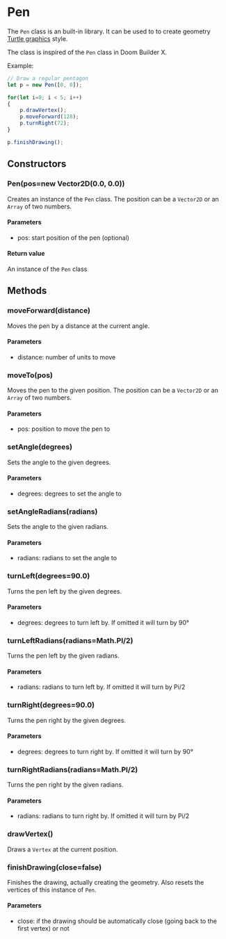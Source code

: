 # Pen

The `Pen` class is an built-in library. It can be used to to create geometry [Turtle graphics](https://en.wikipedia.org/wiki/Turtle_graphics) style.

The class is inspired of the `Pen` class in Doom Builder X.

Example:

```js
// Draw a regular pentagon
let p = new Pen([0, 0]);

for(let i=0; i < 5; i++)
{
	p.drawVertex();
	p.moveForward(128);
	p.turnRight(72);
}

p.finishDrawing();
```

## Constructors

### Pen(pos=new Vector2D(0.0, 0.0))
Creates an instance of the `Pen` class. The position can be a `Vector2D` or an `Array` of two numbers.
#### Parameters
* pos: start position of the pen (optional)
#### Return value
An instance of the `Pen` class

## Methods

### moveForward(distance)
Moves the pen by a distance at the current angle.
#### Parameters
* distance: number of units to move

### moveTo(pos)
Moves the pen to the given position. The position can be a `Vector2D` or an `Array` of two numbers.
#### Parameters
* pos: position to move the pen to

### setAngle(degrees)
Sets the angle to the given degrees.
#### Parameters
* degrees: degrees to set the angle to

### setAngleRadians(radians)
Sets the angle to the given radians.
#### Parameters
* radians: radians to set the angle to

### turnLeft(degrees=90.0)
Turns the pen left by the given degrees.
#### Parameters
* degrees: degrees to turn left by. If omitted it will turn by 90°

### turnLeftRadians(radians=Math.PI/2)
Turns the pen left by the given radians.
#### Parameters
* radians: radians to turn left by. If omitted it will turn by Pi/2

### turnRight(degrees=90.0)
Turns the pen right by the given degrees.
#### Parameters
* degrees: degrees to turn right by. If omitted it will turn by 90°

### turnRightRadians(radians=Math.PI/2)
Turns the pen right by the given radians.
#### Parameters
* radians: radians to turn right by. If omitted it will turn by Pi/2

### drawVertex()
Draws a `Vertex` at the current position.

### finishDrawing(close=false)
Finishes the drawing, actually creating the geometry. Also resets the vertices of this instance of `Pen`.
#### Parameters
* close: if the drawing should be automatically close (going back to the first vertex) or not